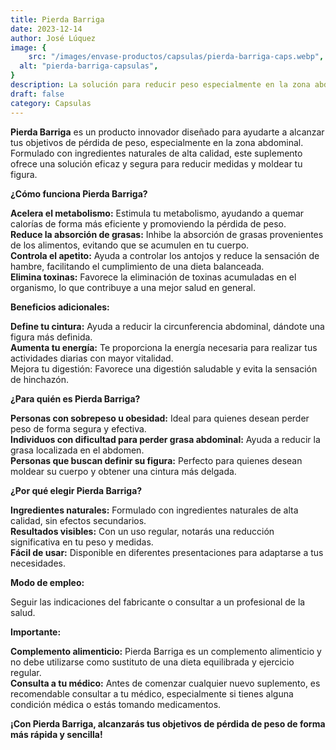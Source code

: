 ```yaml
---
title: Pierda Barriga
date: 2023-12-14
author: José Lúquez
image: {
 	src: "/images/envase-productos/capsulas/pierda-barriga-caps.webp",
  alt: "pierda-barriga-capsulas",
}
description: La solución para reducir peso especialmente en la zona abdominal
draft: false
category: Capsulas
---
```


**Pierda Barriga** es un producto innovador diseñado para ayudarte a alcanzar tus objetivos de pérdida de peso, especialmente en la zona abdominal. Formulado con ingredientes naturales de alta calidad, este suplemento ofrece una solución eficaz y segura para reducir medidas y moldear tu figura.

**¿Cómo funciona Pierda Barriga?**

**Acelera el metabolismo:** Estimula tu metabolismo, ayudando a quemar calorías de forma más eficiente y promoviendo la pérdida de peso.   
**Reduce la absorción de grasas:** Inhibe la absorción de grasas provenientes de los alimentos, evitando que se acumulen en tu cuerpo.   
**Controla el apetito:** Ayuda a controlar los antojos y reduce la sensación de hambre, facilitando el cumplimiento de una dieta balanceada.   
**Elimina toxinas:** Favorece la eliminación de toxinas acumuladas en el organismo, lo que contribuye a una mejor salud en general.   

**Beneficios adicionales:**

**Define tu cintura:** Ayuda a reducir la circunferencia abdominal, dándote una figura más definida.   
**Aumenta tu energía:** Te proporciona la energía necesaria para realizar tus actividades diarias con mayor vitalidad.   
Mejora tu digestión: Favorece una digestión saludable y evita la sensación de hinchazón.

**¿Para quién es Pierda Barriga?**

**Personas con sobrepeso u obesidad:** Ideal para quienes desean perder peso de forma segura y efectiva.   
**Individuos con dificultad para perder grasa abdominal:** Ayuda a reducir la grasa localizada en el abdomen.   
**Personas que buscan definir su figura:** Perfecto para quienes desean moldear su cuerpo y obtener una cintura más delgada.   

**¿Por qué elegir Pierda Barriga?**

**Ingredientes naturales:** Formulado con ingredientes naturales de alta calidad, sin efectos secundarios.   
**Resultados visibles:** Con un uso regular, notarás una reducción significativa en tu peso y medidas.   
**Fácil de usar:** Disponible en diferentes presentaciones para adaptarse a tus necesidades.   

**Modo de empleo:**

Seguir las indicaciones del fabricante o consultar a un profesional de la salud.

**Importante:**

**Complemento alimenticio:** Pierda Barriga es un complemento alimenticio y no debe utilizarse como sustituto de una dieta equilibrada y ejercicio regular.   
**Consulta a tu médico:** Antes de comenzar cualquier nuevo suplemento, es recomendable consultar a tu médico, especialmente si tienes alguna condición médica o estás tomando medicamentos.   

**¡Con Pierda Barriga, alcanzarás tus objetivos de pérdida de peso de forma más rápida y sencilla!**